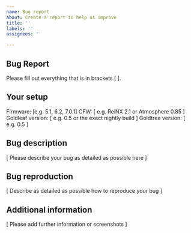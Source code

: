 ```yaml
---
name: Bug report
about: Create a report to help us improve
title: ''
labels: ''
assignees: ''

---
```


## Bug Report
Please fill out everything that is in brackets [ ].

## Your setup
Firmware: [e.g. 5.1, 6.2, 7.0.1]
CFW: [ e.g. ReiNX 2.1 or Atmosphere 0.85 ]
Goldleaf version: [ e.g. 0.5 or the exact nightly build ]
Goldtree version: [ e.g. 0.5 ]

## Bug description

[ Please describe your bug as detailed as possible here ]


## Bug reproduction

[ Describe as detailed as possible how to reproduce your bug ]


## Additional information

[ Please add further information or screenshots ]
